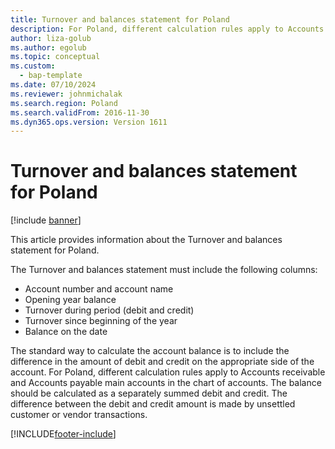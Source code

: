 ```yaml
---
title: Turnover and balances statement for Poland
description: For Poland, different calculation rules apply to Accounts receivable and Accounts payable main accounts in the chart of accounts.
author: liza-golub
ms.author: egolub
ms.topic: conceptual
ms.custom: 
  - bap-template
ms.date: 07/10/2024
ms.reviewer: johnmichalak
ms.search.region: Poland
ms.search.validFrom: 2016-11-30
ms.dyn365.ops.version: Version 1611
---
```


# Turnover and balances statement for Poland

[!include [banner](../../includes/banner.md)]

This article provides information about the Turnover and balances statement for Poland.

The Turnover and balances statement must include the following columns:

-   Account number and account name
-   Opening year balance
-   Turnover during period (debit and credit)
-   Turnover since beginning of the year
-   Balance on the date

The standard way to calculate the account balance is to include the difference in the amount of debit and credit on the appropriate side of the account. For Poland, different calculation rules apply to Accounts receivable and Accounts payable main accounts in the chart of accounts. The balance should be calculated as a separately summed debit and credit. The difference between the debit and credit amount is made by unsettled customer or vendor transactions.





[!INCLUDE[footer-include](../../../includes/footer-banner.md)]

